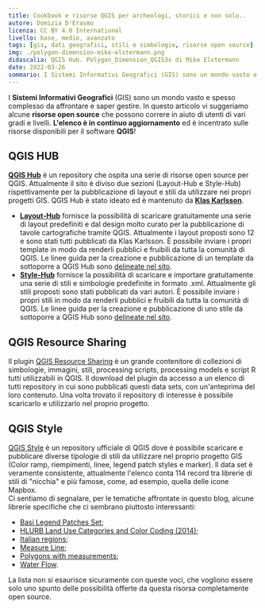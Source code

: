 ```yaml
---
title: Cookbook e risorse QGIS per archeologi, storici e non solo..
autore: Domizia D'Erasmo
licenza: CC BY 4.0 International
livello: base, medio, avanzato
tags: [gis, dati geografici, stili e simbologie, risorse open source]
img: ./polygon-dimension-mike-elstermann.png
didascalia: QGIS Hub. Polygon_Dimension_QGIS3x di Mike Elstermann
date: 2022-03-26
sommario: I Sistemi Informativi Geografici (GIS) sono un mondo vasto e spesso complesso da affrontare e saper gestire. In questo articolo vi suggeriamo alcune risorse open source che possono correre in aiuto di utenti di vari gradi e livelli. L'elenco è in continuo aggiornamento ed è incentrato sulle risorse disponibili per il software QGIS..
---
```


I **Sistemi Informativi Geografici** (GIS) sono un mondo vasto e spesso complesso da affrontare e saper gestire. In questo articolo vi suggeriamo alcune **risorse open source** che possono correre in aiuto di utenti di vari gradi e livelli. **L'elenco è in continuo aggiornamento** ed è incentrato sulle risorse disponibili per il software **QGIS**!

## QGIS HUB

[**QGIS Hub**](http://qgis-hub.fast-page.org/index.php#) è un repository che ospita una serie di risorse open source per QGIS. Attualmente il sito è diviso due sezioni (Layout-Hub e Style-Hub) rispettivamente per la pubblicazione di layout e stili da utilizzare nei propri progetti GIS. QGIS Hub è stato ideato ed è mantenuto da [**Klas Karlsson**](https://twitter.com/klaskarlsson).

- [**Layout-Hub**](http://qgis-hub.fast-page.org/layouts.php) fornisce la possibilità di scaricare gratuitamente una serie di layout predefiniti e dal design molto curato per la pubblicazione di tavole cartografiche  tramite QGIS. Attualmente i layout proposti sono 12 e sono stati tutti pubblicati da Klas Karlsson. È possibile inviare i propri template in modo da renderli pubblici e fruibili da tutta la comunità di QGIS. Le linee guida per la creazione e pubblicazione di un template da sottoporre a QGIS Hub sono [delineate nel sito](http://qgis-hub.fast-page.org/index.php).
- [**Style-Hub**](http://qgis-hub.fast-page.org/styles.php) fornisce la possibilità di scaricare e importare gratuitamente una serie di stili e simbologie predefinite in formato .xml. Attualmente gli stili proposti sono stati pubblicati da vari autori. È possibile inviare i propri stili in modo da renderli pubblici e fruibili da tutta la comunità di QGIS. Le linee guida per la creazione e pubblicazione di uno stile da sottoporre a QGIS Hub sono [delineate nel sito](http://qgis-hub.fast-page.org/index.php).

## QGIS Resource Sharing

Il plugin [QGIS Resource Sharing](https://plugins.qgis.org/plugins/qgis_resource_sharing/) è un grande contenitore di collezioni di simbologie, immagini, stili, processing scripts, processing models e script R tutti utilizzabili in QGIS. Il download del plugin da accesso a un elenco di tutti repository in cui sono pubblicati questi data sets, con un'anteprima del loro contenuto. Una volta trovato il repository di interesse è possibile scaricarlo e utilizzarlo nel proprio progetto.

## QGIS Style

[QGIS Style]((https://plugins.qgis.org/styles/?page=1&&order_by=-upload_date&&is_gallery=true&&)) è un repository ufficiale di QGIS dove è possibile scaricare e pubblicare diverse tipologie di stili da utilizzare nel proprio progetto GIS (Color ramp, riempimenti, linee, legend patch styles e marker).
Il data set è veramente consistente, attualmente l'elenco conta 114 record tra librerie di stili di "nicchia" e più famose, come, ad esempio, quella delle icone Mapbox.  
Ci sentiamo di segnalare, per le tematiche affrontate in questo blog, alcune librerie specifiche che ci sembrano piuttosto interessanti:

- [Basi Legend Patches Set](https://plugins.qgis.org/styles/9/);
- [HLURB Land Use Categories and Color Coding (2014)](https://plugins.qgis.org/styles/62/);
- [Italian regions](https://plugins.qgis.org/styles/7/);
- [Measure Line](https://plugins.qgis.org/styles/5/);
- [Polygons with measurements](https://plugins.qgis.org/styles/21/);
- [Water Flow](https://plugins.qgis.org/styles/60/).

La lista non si esaurisce sicuramente con queste voci, che vogliono essere solo uno spunto delle possibilità offerte da questa risorsa completamente open source.